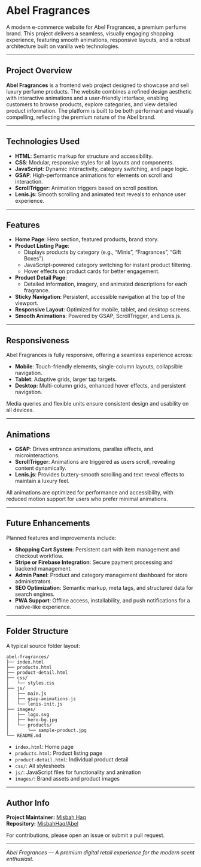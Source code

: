 # Abel Fragrances

A modern e-commerce website for Abel Fragrances, a premium perfume brand. This project delivers a seamless, visually engaging shopping experience, featuring smooth animations, responsive layouts, and a robust architecture built on vanilla web technologies.

---

## Project Overview

**Abel Fragrances** is a frontend web project designed to showcase and sell luxury perfume products. The website combines a refined design aesthetic with interactive animations and a user-friendly interface, enabling customers to browse products, explore categories, and view detailed product information. The platform is built to be both performant and visually compelling, reflecting the premium nature of the Abel brand.

---

## Technologies Used

- **HTML**: Semantic markup for structure and accessibility.
- **CSS**: Modular, responsive styles for all layouts and components.
- **JavaScript**: Dynamic interactivity, category switching, and page logic.
- **GSAP**: High-performance animations for elements on scroll and interaction.
- **ScrollTrigger**: Animation triggers based on scroll position.
- **Lenis.js**: Smooth scrolling and animated text reveals to enhance user experience.

---

## Features

- **Home Page**: Hero section, featured products, brand story.
- **Product Listing Page**: 
    - Displays products by category (e.g., “Minis”, “Fragrances”, “Gift Boxes”).
    - JavaScript-powered category switching for instant product filtering.
    - Hover effects on product cards for better engagement.
- **Product Detail Page**: 
    - Detailed information, imagery, and animated descriptions for each fragrance.
- **Sticky Navigation**: Persistent, accessible navigation at the top of the viewport.
- **Responsive Layout**: Optimized for mobile, tablet, and desktop screens.
- **Smooth Animations**: Powered by GSAP, ScrollTrigger, and Lenis.js.

---

## Responsiveness

Abel Fragrances is fully responsive, offering a seamless experience across:

- **Mobile**: Touch-friendly elements, single-column layouts, collapsible navigation.
- **Tablet**: Adaptive grids, larger tap targets.
- **Desktop**: Multi-column grids, enhanced hover effects, and persistent navigation.

Media queries and flexible units ensure consistent design and usability on all devices.

---

## Animations

- **GSAP**: Drives entrance animations, parallax effects, and microinteractions.
- **ScrollTrigger**: Animations are triggered as users scroll, revealing content dynamically.
- **Lenis.js**: Provides buttery-smooth scrolling and text reveal effects to maintain a luxury feel.

All animations are optimized for performance and accessibility, with reduced motion support for users who prefer minimal animations.

---

## Future Enhancements

Planned features and improvements include:

- **Shopping Cart System**: Persistent cart with item management and checkout workflow.
- **Stripe or Firebase Integration**: Secure payment processing and backend management.
- **Admin Panel**: Product and category management dashboard for store administrators.
- **SEO Optimization**: Semantic markup, meta tags, and structured data for search engines.
- **PWA Support**: Offline access, installability, and push notifications for a native-like experience.

---

## Folder Structure

A typical source folder layout:

```
abel-fragrances/
├── index.html
├── products.html
├── product-detail.html
├── css/
│   └── styles.css
├── js/
│   ├── main.js
│   ├── gsap-animations.js
│   └── lenis-init.js
├── images/
│   ├── logo.svg
│   ├── hero-bg.jpg
│   └── products/
│       └── sample-product.jpg
└── README.md
```

- `index.html`: Home page
- `products.html`: Product listing page
- `product-detail.html`: Individual product detail
- `css/`: All stylesheets
- `js/`: JavaScript files for functionality and animation
- `images/`: Brand assets and product images

---

## Author Info

**Project Maintainer:** [Misbah Haq](https://github.com/MisbahHaq)  
**Repository:** [MisbahHaq/Abel](https://github.com/MisbahHaq/Abel)

For contributions, please open an issue or submit a pull request.

---

*Abel Fragrances — A premium digital retail experience for the modern scent enthusiast.*
